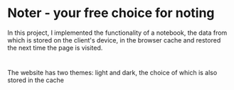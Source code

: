 # Noter - your free choice for noting
In this project, I implemented the functionality of a notebook, the data from which is stored on the client's device, in the browser cache and restored the next time the page is visited.
# 
The website has two themes: light and dark, the choice of which is also stored in the cache
